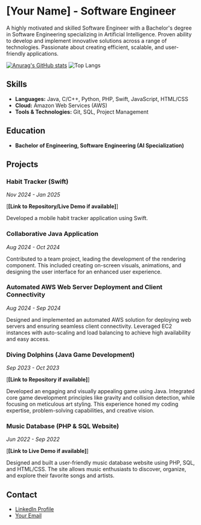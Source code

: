 # [Your Name] - Software Engineer

A highly motivated and skilled Software Engineer with a Bachelor's degree in Software Engineering specializing in Artificial Intelligence. Proven ability to develop and implement innovative solutions across a range of technologies. Passionate about creating efficient, scalable, and user-friendly applications.

[![Anurag's GitHub stats](https://github-readme-stats.vercel.app/api?username=YOUR_GITHUB_USERNAME&show_icons=true&theme=tokyonight)](https://github.com/anuraghazra/github-readme-stats)
![Top Langs](https://github-readme-stats.vercel.app/api/top-langs/?username=YOUR_GITHUB_USERNAME&layout=compact&theme=tokyonight)

## Skills

*   **Languages:** Java, C/C++, Python, PHP, Swift, JavaScript, HTML/CSS
*   **Cloud:** Amazon Web Services (AWS)
*   **Tools & Technologies:** Git, SQL, Project Management

## Education

*   **Bachelor of Engineering, Software Engineering (AI Specialization)**

## Projects

### Habit Tracker (Swift)
*Nov 2024 - Jan 2025*

[**[Link to Repository/Live Demo if available]**]

Developed a mobile habit tracker application using Swift.  

### Collaborative Java Application
*Aug 2024 - Oct 2024*

Contributed to a team project, leading the development of the rendering component. This included creating on-screen visuals, animations, and designing the user interface for an enhanced user experience.

### Automated AWS Web Server Deployment and Client Connectivity
*Aug 2024 - Sep 2024*

Designed and implemented an automated AWS solution for deploying web servers and ensuring seamless client connectivity.  Leveraged EC2 instances with auto-scaling and load balancing to achieve high availability and easy access.

### Diving Dolphins (Java Game Development)
*Sep 2023 - Oct 2023*

[**[Link to Repository if available]**]

Developed an engaging and visually appealing game using Java. Integrated core game development principles like gravity and collision detection, while focusing on meticulous art styling. This experience honed my coding expertise, problem-solving capabilities, and creative vision.

### Music Database (PHP & SQL Website)
*Jun 2022 - Sep 2022*

[**[Link to Live Demo if available]**]

Designed and built a user-friendly music database website using PHP, SQL, and HTML/CSS. The site allows music enthusiasts to discover, organize, and explore their favorite songs and artists.

## Contact

*   [LinkedIn Profile](https://www.linkedin.com/in/andrewmaklakov/)
*   [Your Email](andy.maklakov@gmail,com)
